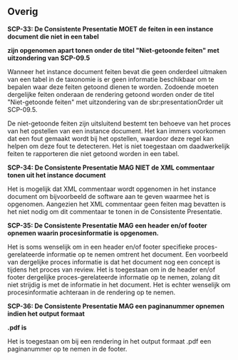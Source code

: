 ## Overig

**SCP-33: De Consistente Presentatie MOET de feiten in een instance document die niet in een tabel**

**zijn opgenomen apart tonen onder de titel &quot;Niet-getoonde feiten&quot; met uitzondering van SCP-09.5**

Wanneer het instance document feiten bevat die geen onderdeel uitmaken van een tabel in de taxonomie is er geen informatie beschikbaar om te bepalen waar deze feiten getoond dienen te worden. Zodoende moeten dergelijke feiten onderaan de rendering getoond worden onder de titel &quot;Niet-getoonde feiten&quot; met uitzondering van de sbr:presentationOrder uit SCP-09.5.

De niet-getoonde feiten zijn uitsluitend bestemt ten behoeve van het proces van het opstellen van een instance document. Het kan immers voorkomen dat een fout gemaakt wordt bij het opstellen, waardoor deze regel kan helpen om deze fout te detecteren. Het is niet toegestaan om daadwerkelijk feiten te rapporteren die niet getoond worden in een tabel.

**SCP-34: De Consistente Presentatie MAG NIET de XML commentaar tonen uit het instance document**

Het is mogelijk dat XML commentaar wordt opgenomen in het instance document om bijvoorbeeld de software aan te geven waarmee het is opgenomen. Aangezien het XML commentaar geen feiten mag bevatten is het niet nodig om dit commentaar te tonen in de Consistente Presentatie.

**SCP-35: De Consistente Presentatie MAG een header en/of footer opnemen waarin procesinformatie is opgenomen.**

Het is soms wenselijk om in een header en/of footer specifieke proces-gerelateerde informatie op te nemen omtrent het document. Een voorbeeld van dergelijke proces informatie is dat het document nog een concept is tijdens het proces van review. Het is toegestaan om in de header en/of footer dergelijke proces-gerelateerde informatie op te nemen, zolang dit niet strijdig is met de informatie in het document. Het is echter wenselijk om procesinformatie achteraan in de rendering op te nemen.

**SCP-36: De Consistente Presentatie MAG een paginanummer opnemen indien het output formaat**

**.pdf is**

Het is toegestaan om bij een rendering in het output formaat .pdf een paginanummer op te nemen in de footer.
